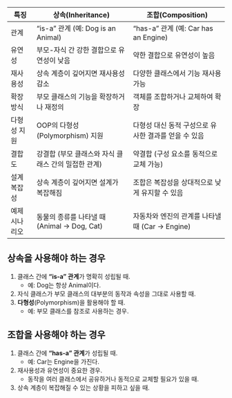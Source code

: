 
| 특징      | 상속(Inheritance)                   | 조합(Composition)                   |
| ------- | --------------------------------- | --------------------------------- |
| 관계      | “is-a” 관계 (예: Dog is an Animal)   | “has-a” 관계 (예: Car has an Engine) |
| 유연성     | 부모-자식 간 강한 결합으로 유연성이 낮음           | 약한 결합으로 유연성이 높음                   |
| 재사용성    | 상속 계층이 깊어지면 재사용성 감소               | 다양한 클래스에서 기능 재사용 가능               |
| 확장 방식   | 부모 클래스의 기능을 확장하거나 재정의             | 객체를 조합하거나 교체하여 확장                 |
| 다형성 지원  | OOP의 다형성(Polymorphism) 지원         | 다형성 대신 동적 구성으로 유사한 결과를 얻을 수 있음    |
| 결합도     | 강결합 (부모 클래스와 자식 클래스 간의 밀접한 관계)    | 약결합 (구성 요소를 동적으로 교체 가능)           |
| 설계 복잡성  | 상속 계층이 깊어지면 설계가 복잡해짐              | 조합은 복잡성을 상대적으로 낮게 유지할 수 있음        |
| 예제 시나리오 | 동물의 종류를 나타낼 때 (Animal → Dog, Cat) | 자동차와 엔진의 관계를 나타낼 때 (Car → Engine) |

## **상속을 사용해야 하는 경우**
1. 클래스 간에 **“is-a” 관계**가 명확히 성립될 때.
	- 예: Dog는 항상 Animal이다.
2. 자식 클래스가 부모 클래스의 대부분의 동작과 속성을 그대로 사용할 때.
3. **다형성**(Polymorphism)을 활용해야 할 때.
	- 예: 부모 클래스를 참조로 사용하는 경우.

## **조합을 사용해야 하는 경우**
1. 클래스 간에 **“has-a” 관계**가 성립될 때.
	- 예: Car는 Engine을 가진다.
2. 재사용성과 유연성이 중요한 경우.
	- 동작을 여러 클래스에서 공유하거나 동적으로 교체할 필요가 있을 때.
3. 상속 계층이 복잡해질 수 있는 상황을 피하고 싶을 때.
